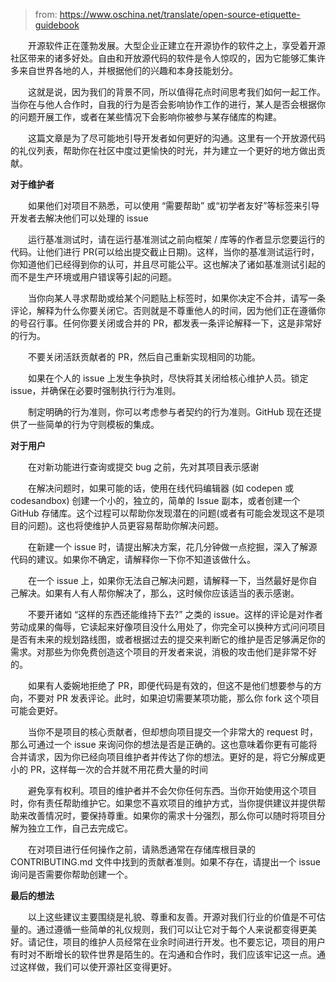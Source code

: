> from: https://www.oschina.net/translate/open-source-etiquette-guidebook

　　开源软件正在蓬勃发展。大型企业正建立在开源协作的软件之上，享受着开源社区带来的诸多好处。自由和开放源代码的软件是令人惊叹的，因为它能够汇集许多来自世界各地的人，并根据他们的兴趣和本身技能划分。

　　这就是说，因为我们的背景不同，所以值得花点时间思考我们如何一起工作。当你在与他人合作时，自我的行为是否会影响协作工作的进行，某人是否会根据你的问题开展工作，或者在某些情况下会影响你被参与某存储库的构建。

　　这篇文章是为了尽可能地引导开发者如何更好的沟通。这里有一个开放源代码的礼仪列表，帮助你在社区中度过更愉快的时光，并为建立一个更好的地方做出贡献。

**对于维护者**

　　如果他们对项目不熟悉，可以使用 “需要帮助” 或“初学者友好”等标签来引导开发者去解决他们可以处理的 issue

　　运行基准测试时，请在运行基准测试之前向框架 / 库等的作者显示您要运行的代码。让他们进行 PR(可以给出提交截止日期)。这样，当你的基准测试运行时，你知道他们已经得到你的认可，并且尽可能公平。这也解决了诸如基准测试引起的而不是生产环境或用户错误等引起的问题。

　　当你向某人寻求帮助或给某个问题贴上标签时，如果你决定不合并，请写一条评论，解释为什么你要关闭它。否则就是不尊重他人的时间，因为他们正在遵循你的号召行事。任何你要关闭或合并的 PR，都发表一条评论解释一下，这是非常好的行为。

　　不要关闭活跃贡献者的 PR，然后自己重新实现相同的功能。

　　如果在个人的 issue 上发生争执时，尽快将其关闭给核心维护人员。锁定 issue，并确保在必要时强制执行行为准则。

　　制定明确的行为准则，你可以考虑参与者契约的行为准则。GitHub 现在还提供了一些简单的行为守则模板的集成。

**对于用户**

　　在对新功能进行查询或提交 bug 之前，先对其项目表示感谢

　　在解决问题时，如果可能的话，使用在线代码编辑器 (如 codepen 或 codesandbox) 创建一个小的，独立的，简单的 Issue 副本，或者创建一个 GitHub 存储库。这个过程可以帮助你发现潜在的问题(或者有可能会发现这不是项目的问题)。这也将使维护人员更容易帮助你解决问题。

　　在新建一个 issue 时，请提出解决方案，花几分钟做一点挖掘，深入了解源代码的建议。如果你不确定，请解释你一下你不知道该做什么。

　　在一个 issue 上，如果你无法自己解决问题，请解释一下，当然最好是你自己解决。如果有人有人帮你解决了，那么，这时候你应该适当的表示感谢。

　　不要开诸如 “这样的东西还能维持下去?” 之类的 issue。这样的评论是对作者劳动成果的侮辱，它读起来好像项目没什么用处了，你完全可以换种方式问问项目是否有未来的规划路线图，或者根据过去的提交来判断它的维护是否足够满足你的需求。对那些为你免费创造这个项目的开发者来说，消极的攻击他们是非常不好的。

　　如果有人委婉地拒绝了 PR，即便代码是有效的，但这不是他们想要参与的方向，不要对 PR 发表评论。此时，如果迫切需要某项功能，那么你 fork 这个项目可能会更好。

　　当你不是项目的核心贡献者，但却想向项目提交一个非常大的 request 时，那么可通过一个 issue 来询问你的想法是否是正确的。这也意味着你更有可能将合并请求，因为你已经向项目维护者并传达了你的想法。更好的是，将它分解成更小的 PR，这样每一次的合并就不用花费大量的时间

　　避免享有权利。项目的维护者并不会欠你任何东西。当你开始使用这个项目时，你有责任帮助维护它。如果您不喜欢项目的维护方式，当你提供建议并提供帮助来改善情况时，要保持尊重。如果你的需求十分强烈，那么你可以随时将项目分解为独立工作，自己去完成它。

　　在对项目进行任何操作之前，请熟悉通常在存储库根目录的 CONTRIBUTING.md 文件中找到的贡献者准则。如果不存在，请提出一个 issue 询问是否需要你帮助创建一个。

**最后的想法**

　　以上这些建议主要围绕是礼貌、尊重和友善。开源对我们行业的价值是不可估量的。通过遵循一些简单的礼仪规则，我们可以让它对于每个人来说都变得更美好。请记住，项目的维护人员经常在业余时间进行开发。也不要忘记，项目的用户有时对不断增长的软件世界是陌生的。在沟通和合作时，我们应该牢记这一点。通过这样做，我们可以使开源社区变得更好。
